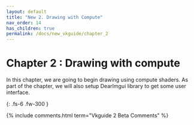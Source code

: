 ```yaml
---
layout: default
title: "New 2. Drawing with Compute"
nav_order: 14
has_children: true
permalink: /docs/new_vkguide/chapter_2
---
```

# Chapter 2 : Drawing with compute

In this chapter, we are going to begin drawing using compute shaders. As part of the chapter, we will also setup DearImgui library to get some user interface.

{: .fs-6 .fw-300 }


{% include comments.html term="Vkguide 2 Beta Comments" %}